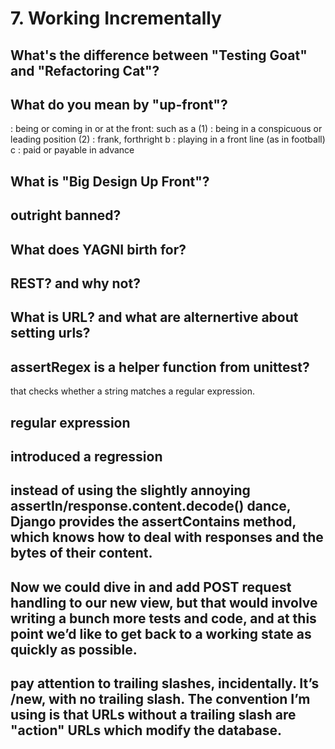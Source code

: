 # 7. Working Incrementally

## What's the difference between "Testing Goat" and "Refactoring Cat"?

## What do you mean by "up-front"?

: being or coming in or at the front: such as a (1) : being in a conspicuous or leading position (2) : frank, forthright
b : playing in a front line (as in football)
c : paid or payable in advance

## What is "Big Design Up Front"?

## outright banned?


## What does YAGNI birth for?


## REST? and why not?


## What is URL? and what are alternertive about setting urls?


## assertRegex is a helper function from unittest?
 
 that checks whether a string matches a regular expression.


## regular expression 


## introduced a regression 


## instead of using the slightly annoying assertIn/response.content.decode() dance, Django provides the assertContains method, which knows how to deal with responses and the bytes of their content.


## Now we could dive in and add POST request handling to our new view, but that would involve writing a bunch more tests and code, and at this point we’d like to get back to a working state as quickly as possible.


## pay attention to trailing slashes, incidentally. It’s /new, with no trailing slash. The convention I’m using is that URLs without a trailing slash are "action" URLs which modify the database.


## 


## 


## 


## 


## 


## 


## 


## 


## 


## 


## 


## 


## 


## 


## 


## 


## 


## 



